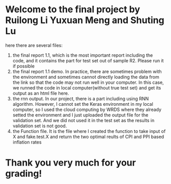 # Welcome to the final project by Ruilong Li Yuxuan Meng and Shuting Lu

here there are several files:
1. the final report 1.1, which is the most important report including the code, and it contains the part for test set out of sample R2. Please run it if possible
2. the final report 1.1 demo. In practice, there are sometimes problem with the environment and sometimes cannot directly loading the data from the link so that the code may not run well in your computer. In this case, we runned the code in local computer(without true test set) and get its output as an html file here.
3. the rnn output. In our project, there is a part including using RNN algorithm. However, I cannot set the Keras environment in my local computer, so I used the cloud computing by WRDS where they already setted the environment and I just uploaded the output file for the validation set. And we did not used it in the test set as the results in validation set is not good.
4. the Function file. It is the file where I created the function to take input of X and fake.test.X and return the two optimal reults of CPI and PPI based inflation rates


# Thank you very much for your grading!
